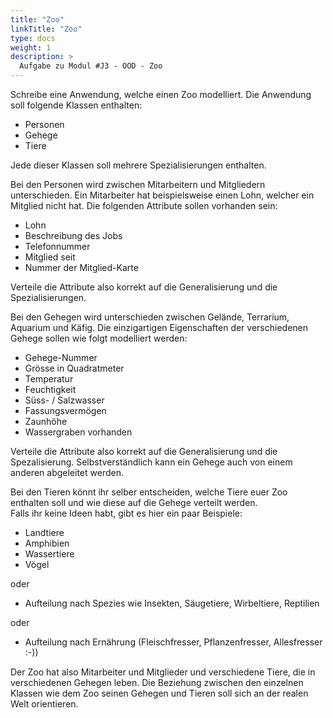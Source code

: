 ```yaml
---
title: "Zoo"
linkTitle: "Zoo"
type: docs
weight: 1
description: >
  Aufgabe zu Modul #J3 - OOD - Zoo
---
```


Schreibe eine Anwendung, welche einen Zoo modelliert. Die Anwendung soll folgende Klassen enthalten:
- Personen
- Gehege
- Tiere

Jede dieser Klassen soll mehrere Spezialisierungen enthalten.

Bei den Personen wird zwischen Mitarbeitern und Mitgliedern unterschieden.
Ein Mitarbeiter hat beispielsweise einen Lohn, welcher ein Mitglied nicht hat.
Die folgenden Attribute sollen vorhanden sein:
- Lohn
- Beschreibung des Jobs
- Telefonnummer
- Mitglied seit
- Nummer der Mitglied-Karte

Verteile die Attribute also korrekt auf die Generalisierung und die Spezialisierungen.

Bei den Gehegen wird unterschieden zwischen Gelände, Terrarium, Aquarium und Käfig.
Die einzigartigen Eigenschaften der verschiedenen Gehege sollen wie folgt modelliert werden:
- Gehege-Nummer
- Grösse in Quadratmeter
- Temperatur
- Feuchtigkeit
- Süss- / Salzwasser
- Fassungsvermögen
- Zaunhöhe
- Wassergraben vorhanden

Verteile die Attribute also korrekt auf die Generalisierung und die Spezalisierung.
Selbstverständlich kann ein Gehege auch von einem anderen abgeleitet werden.

Bei den Tieren könnt ihr selber entscheiden, welche Tiere euer Zoo enthalten soll und wie diese auf die Gehege verteilt werden.<br>
Falls ihr keine Ideen habt, gibt es hier ein paar Beispiele:
- Landtiere
- Amphibien
- Wassertiere
- Vögel 

oder
- Aufteilung nach Spezies wie Insekten, Säugetiere, Wirbeltiere, Reptilien

oder
- Aufteilung nach Ernährung (Fleischfresser, Pflanzenfresser, Allesfresser :-))

Der Zoo hat also Mitarbeiter und Mitglieder und verschiedene Tiere, die in verschiedenen Gehegen leben.
Die Beziehung zwischen den einzelnen Klassen wie dem Zoo seinen Gehegen und Tieren soll sich an der realen Welt orientieren.
